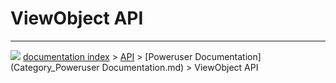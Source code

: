 # ViewObject API







---
![](images/Button_right.png) [documentation index](../README.md) > [API](Category_API.md) > [Poweruser Documentation](Category_Poweruser Documentation.md) > ViewObject API
